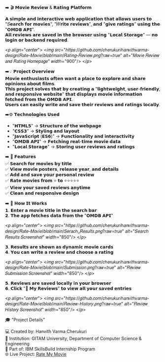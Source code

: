 ➡️ 🎬 𝗠𝗼𝘃𝗶𝗲 𝗥𝗲𝘃𝗶𝗲𝘄 & 𝗥𝗮𝘁𝗶𝗻𝗴 𝗣𝗹𝗮𝘁𝗳𝗼𝗿𝗺  

𝗔 𝘀𝗶𝗺𝗽𝗹𝗲 𝗮𝗻𝗱 𝗶𝗻𝘁𝗲𝗿𝗮𝗰𝘁𝗶𝘃𝗲 𝘄𝗲𝗯 𝗮𝗽𝗽𝗹𝗶𝗰𝗮𝘁𝗶𝗼𝗻 𝘁𝗵𝗮𝘁 𝗮𝗹𝗹𝗼𝘄𝘀 𝘂𝘀𝗲𝗿𝘀 𝘁𝗼 "𝑆𝗲𝗮𝗿𝗰𝗵 𝗳𝗼𝗿 𝗺𝗼𝘃𝗶𝗲𝘀", "𝑊𝗿𝗶𝘁𝗲 𝗿𝗲𝘃𝗶𝗲𝘄𝘀", 𝗮𝗻𝗱 "𝗴𝗶𝘃𝗲 𝗿𝗮𝘁𝗶𝗻𝗴𝘀" 𝘂𝘀𝗶𝗻𝗴 𝘁𝗵𝗲 "𝗢𝗠𝗗𝗕 𝗔𝗣𝗜".  
𝗔𝗹𝗹 𝗿𝗲𝘃𝗶𝗲𝘄𝘀 𝗮𝗿𝗲 𝘀𝗮𝘃𝗲𝗱 𝗶𝗻 𝘁𝗵𝗲 𝗯𝗿𝗼𝘄𝘀𝗲𝗿 𝘂𝘀𝗶𝗻𝗴 "𝗟𝗼𝗰𝗮𝗹 𝗦𝘁𝗼𝗿𝗮𝗴𝗲" — 𝗻𝗼 𝗹𝗼𝗴𝗶𝗻 𝗼𝗿 𝗯𝗮𝗰𝗸𝗲𝗻𝗱 𝗿𝗲𝗾𝘂𝗶𝗿𝗲𝗱.

<𝑝 𝑎𝑙𝑖𝑔𝑛="𝑐𝑒𝑛𝑡𝑒𝑟">
  <𝑖𝑚𝑔 𝑠𝑟𝑐="ℎ𝑡𝑡𝑝𝑠://𝑔𝑖𝑡ℎ𝑢𝑏.𝑐𝑜𝑚/𝑐ℎ𝑒𝑟𝑢𝑘𝑢𝑟𝑖ℎ𝑎𝑛𝑣𝑖𝑡ℎ𝑣𝑎𝑟𝑚𝑎-𝑑𝑒𝑠𝑖𝑔𝑛/𝑅𝑎𝑡𝑒-𝑀𝑜𝑣𝑖𝑒/𝑏𝑙𝑜𝑏/𝑚𝑎𝑖𝑛/𝑅𝑎𝑡𝑖𝑛𝑔-𝑅𝑒𝑣𝑖𝑒𝑤.𝑝𝑛𝑔?𝑟𝑎𝑤=𝑡𝑟𝑢𝑒" 
       𝑎𝑙𝑡="𝑀𝑜𝑣𝑖𝑒 𝑅𝑒𝑣𝑖𝑒𝑤 𝑎𝑛𝑑 𝑅𝑎𝑡𝑖𝑛𝑔 𝐻𝑜𝑚𝑒𝑝𝑎𝑔𝑒" 𝑤𝑖𝑑𝑡ℎ="900"/>
</𝑝>

➡️💡 𝗣𝗿𝗼𝗷𝗲𝗰𝘁 𝗢𝘃𝗲𝗿𝘃𝗶𝗲𝘄  
𝗠𝗼𝘃𝗶𝗲 𝗲𝗻𝘁𝗵𝘂𝘀𝗶𝗮𝘀𝘁𝘀 𝗼𝗳𝘁𝗲𝗻 𝘄𝗮𝗻𝘁 𝗮 𝗽𝗹𝗮𝗰𝗲 𝘁𝗼 𝗲𝘅𝗽𝗹𝗼𝗿𝗲 𝗮𝗻𝗱 𝘀𝗵𝗮𝗿𝗲 𝗼𝗽𝗶𝗻𝗶𝗼𝗻𝘀 𝗮𝗯𝗼𝘂𝘁 𝗳𝗶𝗹𝗺𝘀.  
𝗧𝗵𝗶𝘀 𝗽𝗿𝗼𝗷𝗲𝗰𝘁 𝘀𝗼𝗹𝘃𝗲𝘀 𝘁𝗵𝗮𝘁 𝗯𝘆 𝗰𝗿𝗲𝗮𝘁𝗶𝗻𝗴 𝗮 "𝗹𝗶𝗴𝗵𝘁𝘄𝗲𝗶𝗴𝗵𝘁, 𝘂𝘀𝗲𝗿-𝗳𝗿𝗶𝗲𝗻𝗱𝗹𝘆, 𝗮𝗻𝗱 𝗿𝗲𝘀𝗽𝗼𝗻𝘀𝗶𝘃𝗲 𝘄𝗲𝗯𝘀𝗶𝘁𝗲" 𝘁𝗵𝗮𝘁 𝗱𝗶𝘀𝗽𝗹𝗮𝘆𝘀 𝗺𝗼𝘃𝗶𝗲 𝗶𝗻𝗳𝗼𝗿𝗺𝗮𝘁𝗶𝗼𝗻 𝗳𝗲𝘁𝗰𝗵𝗲𝗱 𝗳𝗿𝗼𝗺 𝘁𝗵𝗲 𝗢𝗠𝗗𝗕 𝗔𝗣𝗜.  
𝗨𝘀𝗲𝗿𝘀 𝗰𝗮𝗻 𝗲𝗮𝘀𝗶𝗹𝘆 𝘄𝗿𝗶𝘁𝗲 𝗮𝗻𝗱 𝘀𝗮𝘃𝗲 𝘁𝗵𝗲𝗶𝗿 𝗿𝗲𝘃𝗶𝗲𝘄𝘀 𝗮𝗻𝗱 𝗿𝗮𝘁𝗶𝗻𝗴𝘀 𝗹𝗼𝗰𝗮𝗹𝗹𝘆.

➡️⚙️ 𝗧𝗲𝗰𝗵𝗻𝗼𝗹𝗼𝗴𝗶𝗲𝘀 𝗨𝘀𝗲𝗱  
- "𝗛𝗧𝗠𝗟𝟱" → 𝗦𝘁𝗿𝘂𝗰𝘁𝘂𝗿𝗲 𝗼𝗳 𝘁𝗵𝗲 𝘄𝗲𝗯𝗽𝗮𝗴𝗲  
- "𝗖𝗦𝗦𝟯" → 𝗦𝘁𝘆𝗹𝗶𝗻𝗴 𝗮𝗻𝗱 𝗹𝗮𝘆𝗼𝘂𝘁  
- "𝗝𝗮𝘃𝗮𝗦𝗰𝗿𝗶𝗽𝘁 (𝗘𝗦𝟲)" → 𝗙𝘂𝗻𝗰𝘁𝗶𝗼𝗻𝗮𝗹𝗶𝘁𝘆 𝗮𝗻𝗱 𝗶𝗻𝘁𝗲𝗿𝗮𝗰𝘁𝗶𝘃𝗶𝘁𝘆  
- "𝗢𝗠𝗗𝗕 𝗔𝗣𝗜" → 𝗙𝗲𝘁𝗰𝗵𝗶𝗻𝗴 𝗿𝗲𝗮𝗹-𝘁𝗶𝗺𝗲 𝗺𝗼𝘃𝗶𝗲 𝗱𝗮𝘁𝗮  
- "𝗟𝗼𝗰𝗮𝗹 𝗦𝘁𝗼𝗿𝗮𝗴𝗲" → 𝗦𝘁𝗼𝗿𝗶𝗻𝗴 𝘂𝘀𝗲𝗿 𝗿𝗲𝘃𝗶𝗲𝘄𝘀 𝗮𝗻𝗱 𝗿𝗮𝘁𝗶𝗻𝗴𝘀  

➡️ 🚀 𝗙𝗲𝗮𝘁𝘂𝗿𝗲𝘀  
✅ 𝗦𝗲𝗮𝗿𝗰𝗵 𝗳𝗼𝗿 𝗺𝗼𝘃𝗶𝗲𝘀 𝗯𝘆 𝘁𝗶𝘁𝗹𝗲  
✅ 𝗩𝗶𝗲𝘄 𝗺𝗼𝘃𝗶𝗲 𝗽𝗼𝘀𝘁𝗲𝗿𝘀, 𝗿𝗲𝗹𝗲𝗮𝘀𝗲 𝘆𝗲𝗮𝗿, 𝗮𝗻𝗱 𝗱𝗲𝘁𝗮𝗶𝗹𝘀  
✅ 𝗔𝗱𝗱 𝗮𝗻𝗱 𝘀𝗮𝘃𝗲 𝘆𝗼𝘂𝗿 𝗽𝗲𝗿𝘀𝗼𝗻𝗮𝗹 𝗿𝗲𝘃𝗶𝗲𝘄  
✅ 𝗥𝗮𝘁𝗲 𝗺𝗼𝘃𝗶𝗲𝘀 𝗳𝗿𝗼𝗺 ⭐ 𝘁𝗼 ⭐⭐⭐⭐⭐  
✅ 𝗩𝗶𝗲𝘄 𝘆𝗼𝘂𝗿 𝘀𝗮𝘃𝗲𝗱 𝗿𝗲𝘃𝗶𝗲𝘄𝘀 𝗮𝗻𝘆𝘁𝗶𝗺𝗲  
✅ 𝗖𝗹𝗲𝗮𝗻 𝗮𝗻𝗱 𝗿𝗲𝘀𝗽𝗼𝗻𝘀𝗶𝘃𝗲 𝗱𝗲𝘀𝗶𝗴𝗻  

➡️ 🧠 𝗛𝗼𝘄 𝗜𝘁 𝗪𝗼𝗿𝗸𝘀  
𝟭. 𝗘𝗻𝘁𝗲𝗿 𝗮 𝗺𝗼𝘃𝗶𝗲 𝘁𝗶𝘁𝗹𝗲 𝗶𝗻 𝘁𝗵𝗲 𝘀𝗲𝗮𝗿𝗰𝗵 𝗯𝗮𝗿  
𝟮. 𝗧𝗵𝗲 𝗮𝗽𝗽 𝗳𝗲𝘁𝗰𝗵𝗲𝘀 𝗱𝗮𝘁𝗮 𝗳𝗿𝗼𝗺 𝘁𝗵𝗲 "𝗢𝗠𝗗𝗕 𝗔𝗣𝗜"  

<𝑝 𝑎𝑙𝑖𝑔𝑛="𝑐𝑒𝑛𝑡𝑒𝑟">
  <𝑖𝑚𝑔 𝑠𝑟𝑐="ℎ𝑡𝑡𝑝𝑠://𝑔𝑖𝑡ℎ𝑢𝑏.𝑐𝑜𝑚/𝑐ℎ𝑒𝑟𝑢𝑘𝑢𝑟𝑖ℎ𝑎𝑛𝑣𝑖𝑡ℎ𝑣𝑎𝑟𝑚𝑎-𝑑𝑒𝑠𝑖𝑔𝑛/𝑅𝑎𝑡𝑒-𝑀𝑜𝑣𝑖𝑒/𝑏𝑙𝑜𝑏/𝑚𝑎𝑖𝑛/𝑆𝑒𝑟𝑎𝑐ℎ_𝑅𝑒𝑠𝑢𝑙𝑡𝑠.𝑝𝑛𝑔?𝑟𝑎𝑤=𝑡𝑟𝑢𝑒" 
       𝑎𝑙𝑡="𝑆𝑒𝑎𝑟𝑐ℎ 𝑅𝑒𝑠𝑢𝑙𝑡𝑠 𝑆𝑐𝑟𝑒𝑒𝑛𝑠ℎ𝑜𝑡" 𝑤𝑖𝑑𝑡ℎ="850"/>
</𝑝>

𝟯. 𝗥𝗲𝘀𝘂𝗹𝘁𝘀 𝗮𝗿𝗲 𝘀𝗵𝗼𝘄𝗻 𝗮𝘀 𝗱𝘆𝗻𝗮𝗺𝗶𝗰 𝗺𝗼𝘃𝗶𝗲 𝗰𝗮𝗿𝗱𝘀  
𝟰. 𝗬𝗼𝘂 𝗰𝗮𝗻 𝘄𝗿𝗶𝘁𝗲 𝗮 𝗿𝗲𝘃𝗶𝗲𝘄 𝗮𝗻𝗱 𝗰𝗵𝗼𝗼𝘀𝗲 𝗮 𝗿𝗮𝘁𝗶𝗻𝗴  

<𝑝 𝑎𝑙𝑖𝑔𝑛="𝑐𝑒𝑛𝑡𝑒𝑟">
  <𝑖𝑚𝑔 𝑠𝑟𝑐="ℎ𝑡𝑡𝑝𝑠://𝑔𝑖𝑡ℎ𝑢𝑏.𝑐𝑜𝑚/𝑐ℎ𝑒𝑟𝑢𝑘𝑢𝑟𝑖ℎ𝑎𝑛𝑣𝑖𝑡ℎ𝑣𝑎𝑟𝑚𝑎-𝑑𝑒𝑠𝑖𝑔𝑛/𝑅𝑎𝑡𝑒-𝑀𝑜𝑣𝑖𝑒/𝑏𝑙𝑜𝑏/𝑚𝑎𝑖𝑛/𝑆𝑢𝑏𝑚𝑖𝑠𝑠𝑖𝑜𝑛.𝑝𝑛𝑔?𝑟𝑎𝑤=𝑡𝑟𝑢𝑒" 
       𝑎𝑙𝑡="𝑅𝑒𝑣𝑖𝑒𝑤 𝑆𝑢𝑏𝑚𝑖𝑠𝑠𝑖𝑜𝑛 𝑆𝑐𝑟𝑒𝑒𝑛𝑠ℎ𝑜𝑡" 𝑤𝑖𝑑𝑡ℎ="850"/>
</𝑝>

𝟱. 𝗥𝗲𝘃𝗶𝗲𝘄𝘀 𝗮𝗿𝗲 𝘀𝗮𝘃𝗲𝗱 𝗹𝗼𝗰𝗮𝗹𝗹𝘆 𝗶𝗻 𝘆𝗼𝘂𝗿 𝗯𝗿𝗼𝘄𝘀𝗲𝗿  
𝟲. 𝗖𝗹𝗶𝗰𝗸 "📖 𝗠𝘆 𝗥𝗲𝘃𝗶𝗲𝘄𝘀" 𝘁𝗼 𝘃𝗶𝗲𝘄 𝗮𝗹𝗹 𝘆𝗼𝘂𝗿 𝘀𝗮𝘃𝗲𝗱 𝗲𝗻𝘁𝗿𝗶𝗲𝘀  

<𝑝 𝑎𝑙𝑖𝑔𝑛="𝑐𝑒𝑛𝑡𝑒𝑟">
  <𝑖𝑚𝑔 𝑠𝑟𝑐="ℎ𝑡𝑡𝑝𝑠://𝑔𝑖𝑡ℎ𝑢𝑏.𝑐𝑜𝑚/𝑐ℎ𝑒𝑟𝑢𝑘𝑢𝑟𝑖ℎ𝑎𝑛𝑣𝑖𝑡ℎ𝑣𝑎𝑟𝑚𝑎-𝑑𝑒𝑠𝑖𝑔𝑛/𝑅𝑎𝑡𝑒-𝑀𝑜𝑣𝑖𝑒/𝑏𝑙𝑜𝑏/𝑚𝑎𝑖𝑛/𝑅𝑒𝑣𝑖𝑒𝑤-𝐻𝑖𝑠𝑡𝑜𝑟𝑦.𝑝𝑛𝑔?𝑟𝑎𝑤=𝑡𝑟𝑢𝑒" 
       𝑎𝑙𝑡="𝑅𝑒𝑣𝑖𝑒𝑤 𝐻𝑖𝑠𝑡𝑜𝑟𝑦 𝑆𝑐𝑟𝑒𝑒𝑛𝑠ℎ𝑜𝑡" 𝑤𝑖𝑑𝑡ℎ="850"/>
</𝑝>

🎓 "Project Details"  

💻 Created by: Hanvith Varma Cherukuri  
🏫 Institution: GITAM University, Department of Computer Science & Engineering  
🎯 Part of: IBM SkillsBuild Internship Program  
🌐 Live Project: [Rate My Movie](https://cherukurihanvithvarma-design.github.io/Rate-Movie/)

